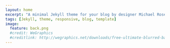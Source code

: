```yaml
---
layout: home
excerpt: "A minimal Jekyll theme for your blog by designer Michael Rose."
tags: [Jekyll, theme, responsive, blog, template]
image:
  feature: back.png
  #credit: WeGraphics
  #creditlink: http://wegraphics.net/downloads/free-ultimate-blurred-background-pack/
---
```

